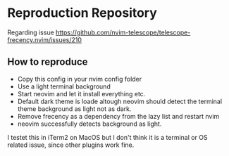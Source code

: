 # Reproduction Repository

Regarding issue https://github.com/nvim-telescope/telescope-frecency.nvim/issues/210

## How to reproduce

* Copy this config in your nvim config folder
* Use a light terminal background
* Start neovim and let it install everything etc.
* Default dark theme is loade altough neovim should detect the terminal theme background as light not as dark.
* Remove frecency as a dependency from the lazy list and restart nvim
* neovim successfully detects background as light.

I testet this in iTerm2 on MacOS but I don't think it is a terminal or OS related issue, since other plugins work fine.
